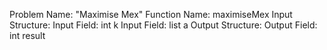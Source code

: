Problem Name: "Maximise Mex"
Function Name: maximiseMex
Input Structure:
Input Field: int k
Input Field: list<int> a
Output Structure:
Output Field: int result

